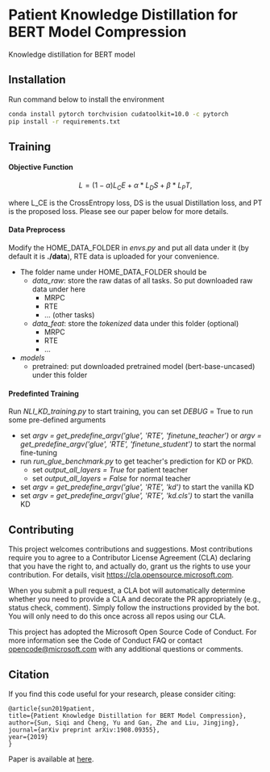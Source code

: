 # Patient Knowledge Distillation for BERT Model Compression
Knowledge distillation for BERT model


## Installation
Run command below to install the environment
```bash
conda install pytorch torchvision cudatoolkit=10.0 -c pytorch
pip install -r requirements.txt
```


## Training
#### Objective Function
```math
L = (1 - \alpha) L_CE + \alpha * L_DS + \beta * L_PT,
```
where L_CE is the CrossEntropy loss, DS is the usual Distillation loss, and PT is the proposed loss. Please see our paper below for more details.

#### Data Preprocess
Modify the HOME_DATA_FOLDER in *envs.py* and put all data under it (by default it is **./data**), RTE data is uploaded for your convenience.

* The folder name under HOME_DATA_FOLDER should be 
  * *data_raw*: store the raw datas of all tasks. So put downloaded raw data under here
    * MRPC
    * RTE 
    * ... (other tasks)
  * *data_feat*: store the *tokenized* data under this folder (optional)
    * MRPC
    * RTE 
    * ...
 * *models*
   * pretrained: put downloaded pretrained model (bert-base-uncased) under this folder
   
#### Predefinted Training 
Run *NLI_KD_training.py* to start training, you can set *DEBUG* = True to run some pre-defined arguments
  * set *argv = get_predefine_argv('glue', 'RTE', 'finetune_teacher')* or *argv = get_predefine_argv('glue', 'RTE', 'finetune_student')* to start the normal fine-tuning
  * run *run_glue_benchmark.py* to get teacher's prediction for KD or PKD. 
    * set *output_all_layers = True* for patient teacher
    * set *output_all_layers = False* for normal teacher
  * set *argv = get_predefine_argv('glue', 'RTE', 'kd')* to start the vanilla KD
  * set *argv = get_predefine_argv('glue', 'RTE', 'kd.cls')* to start the vanilla KD
  
## Contributing
This project welcomes contributions and suggestions. Most contributions require you to agree to a Contributor License Agreement (CLA) declaring that you have the right to, and actually do, grant us the rights to use your contribution. For details, visit https://cla.opensource.microsoft.com.

When you submit a pull request, a CLA bot will automatically determine whether you need to provide a CLA and decorate the PR appropriately (e.g., status check, comment). Simply follow the instructions provided by the bot. You will only need to do this once across all repos using our CLA.

This project has adopted the Microsoft Open Source Code of Conduct. For more information see the Code of Conduct FAQ or contact opencode@microsoft.com with any additional questions or comments.


## Citation
If you find this code useful for your research, please consider citing:

    @article{sun2019patient,
    title={Patient Knowledge Distillation for BERT Model Compression},
    author={Sun, Siqi and Cheng, Yu and Gan, Zhe and Liu, Jingjing},
    journal={arXiv preprint arXiv:1908.09355},
    year={2019}
    }

Paper is available at [here](https://arxiv.org/abs/1908.09355).  

